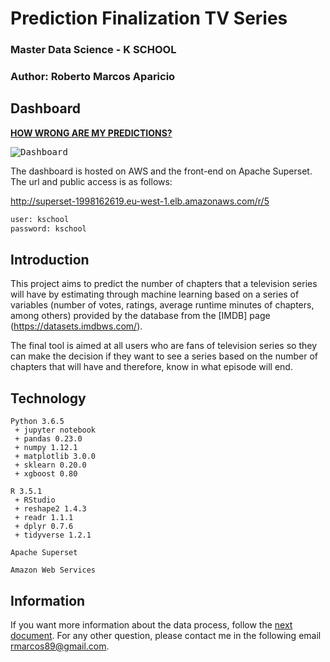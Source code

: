 # Prediction Finalization TV Series
### Master Data Science - K SCHOOL
### Author: Roberto Marcos Aparicio

## Dashboard

[**HOW WRONG ARE MY PREDICTIONS?**](http://superset-1998162619.eu-west-1.elb.amazonaws.com/r/5)

<kbd><img title="Dashboard" src="https://github.com/RobertoMarcos/TFM-PredictionFinalizationTVSeries/blob/master/data/Images/dashboard_wrongs.png"></kbd><br/>

The dashboard is hosted on AWS and the front-end on Apache Superset. The url and public access is as follows:
  
http://superset-1998162619.eu-west-1.elb.amazonaws.com/r/5

``` bash
user: kschool
password: kschool
```

## Introduction

This project aims to predict the number of chapters that a television series will have by estimating through machine learning based on a series of variables (number of votes, ratings, average runtime minutes of chapters, among others) provided by the database from the [IMDB] page (https://datasets.imdbws.com/).

The final tool is aimed at all users who are fans of television series so they can make the decision if they want to see a series based on the number of chapters that will have and therefore, know in what episode will end.

## Technology

```
Python 3.6.5
 + jupyter notebook
 + pandas 0.23.0
 + numpy 1.12.1
 + matplotlib 3.0.0
 + sklearn 0.20.0
 + xgboost 0.80

R 3.5.1 
 + RStudio 
 + reshape2 1.4.3
 + readr 1.1.1
 + dplyr 0.7.6
 + tidyverse 1.2.1

Apache Superset

Amazon Web Services
```
## Information

If you want more information about the data process, follow the [next document](https://github.com/RobertoMarcos/TFM-PredictionFinalizationTVSeries/blob/master/project_report.md). For any other question, please contact me in the following email rmarcos89@gmail.com.
